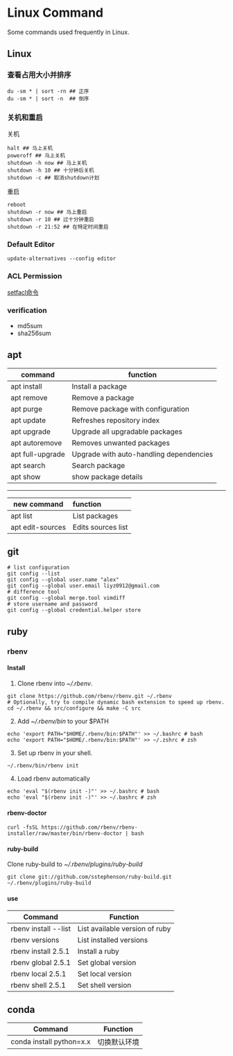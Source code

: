 # Linux Command

Some commands used frequently in Linux.

## Linux

### 查看占用大小并排序

```shell
du -sm * | sort -rn ## 正序
du -sm * | sort -n  ## 倒序
```

### 关机和重启

关机

```shell
halt ## 马上关机
poweroff ## 马上关机
shutdown -h now ## 马上关机
shutdown -h 10 ## 十分钟后关机
shutdown -c ## 取消shutdown计划
```

重启

```shell
reboot
shutdown -r now ## 马上重启
shutdown -r 10 ## 过十分钟重启
shutdown -r 21:52 ## 在特定时间重启
```

### Default Editor

```shell
update-alternatives --config editor
```

### ACL Permission
[setfacl命令](http://man.linuxde.net/setfacl)

### verification

- md5sum
- sha256sum

## apt

| command          | function                                |
| ---------------- | --------------------------------------- |
| apt install      | Install a package                       |
| apt remove       | Remove a package                        |
| apt purge        | Remove package with configuration       |
| apt update       | Refreshes repository index              |
| apt upgrade      | Upgrade all upgradable packages         |
| apt autoremove   | Removes unwanted packages               |
| apt full-upgrade | Upgrade with auto-handling dependencies |
| apt search       | Search package                          |
| apt show         | show package details                    |

------------------------
| new command      | function           |
| ---------------- | :----------------- |
| apt list         | List packages      |
| apt edit-sources | Edits sources list |


## git

```shell
# list configuration
git config --list
git config --global user.name "alex"
git config --global user.email liyz0912@gmail.com
# difference tool
git config --global merge.tool vimdiff
# store username and password
git config --global credential.helper store
```

## ruby

### rbenv

#### Install

1. Clone rbenv into _~/.rbenv_.
```shell
git clone https://github.com/rbenv/rbenv.git ~/.rbenv
# Optionally, try to compile dynamic bash extension to speed up rbenv.
cd ~/.rbenv && src/configure && make -C src
```

2. Add _~/.rbenv/bin_ to your $PATH
```shell
echo 'export PATH="$HOME/.rbenv/bin:$PATH"' >> ~/.bashrc # bash
echo 'export PATH="$HOME/.rbenv/bin:$PATH"' >> ~/.zshrc # zsh
```
3. Set up rbenv in your shell.

```shell
~/.rbenv/bin/rbenv init
```

4. Load rbenv automatically 

```shell
echo 'eval "$(rbenv init -)"' >> ~/.bashrc # bash
echo 'eval "$(rbenv init -)"' >> ~/.bashrc # zsh
```

#### rbenv-doctor

```shell
curl -fsSL https://github.com/rbenv/rbenv-installer/raw/master/bin/rbenv-doctor | bash
```

#### ruby-build

Clone ruby-build to _~/.rbenv/plugins/ruby-build_

```shell
git clone git://github.com/sstephenson/ruby-build.git ~/.rbenv/plugins/ruby-build
```

#### use

| Command              | Function                       |
| -------------------- | ------------------------------ |
| rbenv install --list | List available version of ruby |
| rbenv versions       | List installed versions        |
| rbenv install 2.5.1  | Install a ruby                 |
| rbenv global 2.5.1   | Set global version             |
| rbenv local 2.5.1    | Set local version              |
| rbenv shell 2.5.1    | Set shell version              |

## conda

| Command                  | Function     |
| ------------------------ | ------------ |
| conda install python=x.x | 切换默认环境 |
